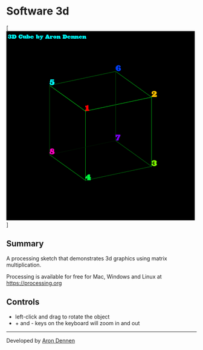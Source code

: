 Software 3d
===========

[![Screenshot](/Screenshot.png)]

Summary
-------
A processing sketch that demonstrates 3d graphics using matrix multiplication.

Processing is available for free for Mac, Windows and Linux at https://processing.org

Controls
--------
* left-click and drag to rotate the object
* \+ and - keys on the keyboard will zoom in and out

---
Developed by [Aron Dennen](http://www.arondennen.com)